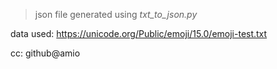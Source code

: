 >json file generated using *txt_to_json.py*

data used: https://unicode.org/Public/emoji/15.0/emoji-test.txt

cc: github@amio
